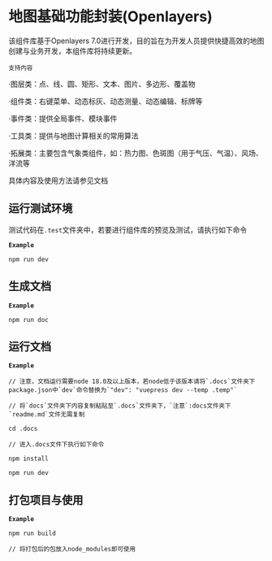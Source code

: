 # 地图基础功能封装(Openlayers)

该组件库基于Openlayers 7.0进行开发，目的旨在为开发人员提供快捷高效的地图创建与业务开发，本组件库将持续更新。

`支持内容`

·图层类：点、线、圆、矩形、文本、图片、多边形、覆盖物

·组件类：右键菜单、动态标灰、动态测量、动态编辑、标牌等

·事件类：提供全局事件、模块事件

·工具类：提供与地图计算相关的常用算法

·拓展类：主要包含气象类组件，如：热力图、色斑图（用于气压、气温）、风场、洋流等

具体内容及使用方法请参见文档

## 运行测试环境

测试代码在`.test`文件夹中，若要进行组件库的预览及测试，请执行如下命令

**`Example`**

```
npm run dev
```

## 生成文档

**`Example`**

```
npm run doc
```

## 运行文档

**`Example`**
```
// 注意，文档运行需要node 18.0及以上版本，若node低于该版本请将`.docs`文件夹下 package.json中`dev`命令替换为`"dev": "vuepress dev --temp .temp"`

// 将`docs`文件夹下内容复制粘贴至`.docs`文件夹下，`注意`:docs文件夹下`readme.md`文件无需复制

cd .docs

// 进入.docs文件下执行如下命令

npm install

npm run dev
```

## 打包项目与使用

**`Example`**

```
npm run build

// 将打包后的包放入node_modules即可使用
```




